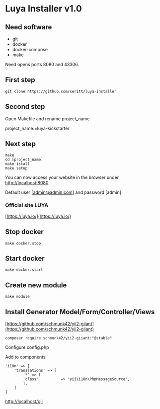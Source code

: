 # Luya Installer v1.0

## Need software

* git
* docker
* docker-compose
* make

Need opens ports 8080 and 43306.

## First step

```shell
git clone https://github.com/xeritt/luya-installer
```
## Second step
Open Makefile and rename project_name.

project_name:=luya-kickstarter

## Next step 

```text
make
cd [project_name]
make istall
make setup
```
You can now access your website in the browser under [http://localhost:8080](http://localhost:8080/)

Default user [admin@admin.com] and password [admin]

### Official site LUYA 

[https://luya.io/](https://luya.io/)

## Stop docker

```shell
make docker.stop
```

## Start docker

```shell
make docker.start
```

## Create new module

```shell
make module
```

## Install Generator Model/Form/Controller/Views

[https://github.com/schmunk42/yii2-giiant](https://github.com/schmunk42/yii2-giiant)

```shell
composer require schmunk42/yii2-giiant:"@stable"
```

Configure config.php

Add to components

```shell
'i18n' => [
	'translations' => [
		'*' => [
		'class'          => 'yii\i18n\PhpMessageSource',
		],
	]
]
```

[http://localhost/gii](http://localhost/gii)